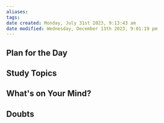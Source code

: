```yaml
---
aliases: 
tags: 
date created: Monday, July 31st 2023, 9:13:43 am
date modified: Wednesday, December 13th 2023, 9:01:19 pm
---
```


## Plan for the Day

## Study Topics

## What's on Your Mind?

## Doubts